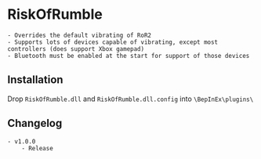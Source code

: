 # RiskOfRumble
	- Overrides the default vibrating of RoR2
	- Supports lots of devices capable of vibrating, except most controllers (does support Xbox gamepad)
	- Bluetooth must be enabled at the start for support of those devices

## Installation
Drop `RiskOfRumble.dll` and `RiskOfRumble.dll.config` into `\BepInEx\plugins\`

## Changelog
	- v1.0.0
		- Release